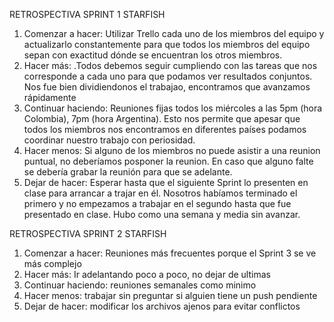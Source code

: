 RETROSPECTIVA SPRINT 1
STARFISH

1. Comenzar a hacer: Utilizar Trello cada uno de los miembros del equipo y actualizarlo constantemente para que todos los miembros del equipo sepan con exactitud dónde se encuentran los otros miembros.
2. Hacer más: .Todos debemos seguir cumpliendo con las tareas que nos corresponde a cada uno para que podamos ver resultados conjuntos. Nos fue bien dividiendonos el trabajao, encontramos que avanzamos rápidamente
3. Continuar haciendo: Reuniones fijas todos los miércoles a las 5pm (hora Colombia), 7pm (hora Argentina). Esto nos permite que apesar que todos los miembros nos encontramos en diferentes países podamos coordinar nuestro trabajo con periosidad.
4. Hacer menos: Si alguno de los miembros no puede asistir a una reunion puntual, no deberíamos posponer la reunion. En caso que alguno falte se debería grabar la reunión para que se adelante.
5. Dejar de hacer: Esperar hasta que el siguiente Sprint lo presenten en clase para arrancar a trajar en él. Nosotros habíamos terminado el primero y no empezamos a trabajar en el segundo hasta que fue presentado en clase. Hubo como una semana y media sin avanzar. 

RETROSPECTIVA SPRINT 2
STARFISH

1. Comenzar a hacer: Reuniones más frecuentes porque el Sprint 3 se ve más complejo
2. Hacer más: Ir adelantando poco a poco, no dejar de ultimas
3. Continuar haciendo: reuniones semanales como minimo
4. Hacer menos: trabajar sin preguntar si alguien tiene un push pendiente
5. Dejar de hacer: modificar los archivos ajenos para evitar conflictos 